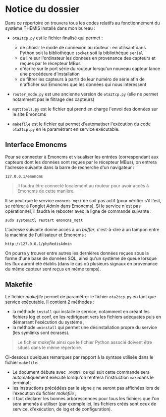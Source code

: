 # Notice du dossier 

Dans ce répertoire on trouvera tous les codes relatifs au fonctionnement du système THEMIS installé dans mon bureau :

* `ota2tcp.py` est le fichier finalisé qui permet :
  - de choisir le mode de connexion au routeur : en utilisant dans Python soit la bibliothèque `socket` soit la bibliothèque `serial`
  - de lire sur l'ordinateur les données en provenance des capteurs et reçues par le récepteur MBus
  - d'écrire sur le port série du routeur lorsqu'un nouveau capteur lance une procédeure d'installation 
  - de filtrer les capteurs à partir de leur numéro de série afin de n'afficher sur Emoncms que les données qui nous intéressent 

* `router_mode.py` est une ancienne version de `ota2tcp.py` (elle ne permet notamment pas le filtrage des capteurs) 
* `mqttTools.py` est le fichier qui prend en charge l'envoi des données sur le site Emoncms  
* `makefile` est le fichier qui permet d'automatiser l'exécution du code `ota2tcp.py` en le paramétrant en service exécutable. 


## Interface Emoncms

Pour se connecter à Emoncms et visualiser les entrées (correspondant aux capteurs dont les données sont reçues par le récepteur MBus), on entrera l'adresse 
suivante dans la barre de recherche d'un navigateur : 

```
127.0.0.1/emoncms
```

> Il faudra être connecté localement au routeur pour avoir accès à Emoncms de cette manière. 

Il se peut que le service `emoncms_mqtt` ne soit pas actif (pour vérifier s'il l'est, se référer à l'onglet *Admin* dans Emoncms). Si le service n'est pas opérationnel, il faudra le rebooter avec la ligne de commande suivante : 
```
sudo systemctl restart emoncms_mqtt
```

L'adresse suivante donne accès à un *buffer*, c'est-à-dire à un tampon entre la machine de l'utilisateur et Emoncms : 
```
http://127.0.0.1/phpRedisAdmin
```
On pourra y trouver entre autres les dernières données reçues sous la forme d'une base de données SQL, ainsi qu'un système de queue lorsque les flux auront été établis (dans le cas où plusieurs signaux en provenance du même capteur sont reçus en même temps). 


## Makefile 

Le fichier *makefile* permet de paramétrer le fichier `ota2tcp.py` en tant que service exécutable. Il contient 2 méthodes :
* la méthode `install` qui installe le service, notamment en créant les fichiers log et conf, en les redirigeant vers les fichiers adéquates puis en démarrant l'exécution du système ;
* la méthode `uninstall` qui permet une désinstallation propre du service (les symlinks sont écrasés). 

> Le fichier *makefile* ainsi que le fichier Python associé doivent être situés dans le même répertoire. 

Ci-dessous quelques remarques par rapport à la syntaxe utilisée dans le fichier `makefile`: 
- Le document débute avec `.PHONY`: ce qui suit cette commande sera automatiquement exécuté lorsqu'on rentrera l'instruction `make`dans le terminal ;
- les instructions précédées par le signe `@` ne seront pas affichées lors de l'exécution du fichier *makefile* ; 
- il faut déclarer les bonnes arborescences pour tous les fichiers que l'on sera amenés à utiliser (par exemple ici, les fichiers créés sont ceux de service, d'exécution, de log et de configuration).  




